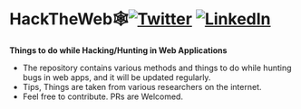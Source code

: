 # HackTheWeb🕸️[![Twitter](https://img.shields.io/badge/0xPugal-%231DA1F2.svg?logo=Twitter&logoColor=white)](https://twitter.com/0xPugal) [![LinkedIn](https://img.shields.io/badge/0xPugal-%230077B5.svg?logo=linkedin&logoColor=white)](https://linkedin.com/in/0xPugal) 
**Things to do while Hacking/Hunting in Web Applications**

+ The repository contains various methods and things to do while hunting bugs in web apps, and it will be updated regularly.
+ Tips, Things are taken from various researchers on the internet.
+ Feel free to contribute. PRs are Welcomed.
